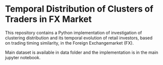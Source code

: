 # Temporal Distribution of Clusters of Traders in FX Market 
This repository contains a Python implementation of   investigation of  clustering distribution and its temporal evolution of retail investors, based on trading timing similarity, in the Foreign Exchangemarket (FX). 


Main dataset is available in data folder and the implementation is in the main jupyter notebook.
